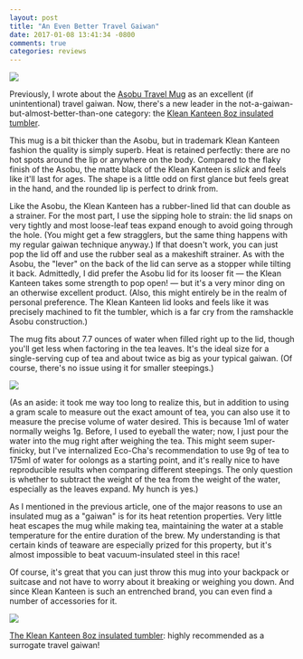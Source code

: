 ```yaml
---
layout: post
title: "An Even Better Travel Gaiwan"
date: 2017-01-08 13:41:34 -0800
comments: true
categories: reviews
---
```


<img src="{{ site.baseurl }}/images/klean-kanteen-gaiwan/front.jpg" />

Previously, I wrote about the [Asobu Travel Mug][asobu] as an excellent (if unintentional) travel gaiwan. Now, there's a new leader in the not-a-gaiwan-but-almost-better-than-one category: the [Klean Kanteen 8oz insulated tumbler][kleankanteen].

This mug is a bit thicker than the Asobu, but in trademark Klean Kanteen fashion the quality is simply superb. Heat is retained perfectly: there are no hot spots around the lip or anywhere on the body. Compared to the flaky finish of the Asobu, the matte black of the Klean Kanteen is *slick* and feels like it'll last for ages. The shape is a little odd on first glance but feels great in the hand, and the rounded lip is perfect to drink from.

Like the Asobu, the Klean Kanteen has a rubber-lined lid that can double as a strainer. For the most part, I use the sipping hole to strain: the lid snaps on very tightly and most loose-leaf teas expand enough to avoid going through the hole. (You might get a few stragglers, but the same thing happens with my regular gaiwan technique anyway.) If that doesn't work, you can just pop the lid off and use the rubber seal as a makeshift strainer. As with the Asobu, the "lever" on the back of the lid can serve as a stopper while tilting it back. Admittedly, I did prefer the Asobu lid for its looser fit — the Klean Kanteen takes some strength to pop open! — but it's a very minor ding on an otherwise excellent product. (Also, this might entirely be in the realm of personal preference. The Klean Kanteen lid looks and feels like it was precisely machined to fit the tumbler, which is a far cry from the ramshackle Asobu construction.)

The mug fits about 7.7 ounces of water when filled right up to the lid, though you'll get less when factoring in the tea leaves. It's the ideal size for a single-serving cup of tea and about twice as big as your typical gaiwan. (Of course, there's no issue using it for smaller steepings.)

<img src="{{ site.baseurl }}/images/klean-kanteen-gaiwan/steeping.jpg" />

(As an aside: it took me way too long to realize this, but in addition to using a gram scale to measure out the exact amount of tea, you can also use it to measure the precise volume of water desired. This is because 1ml of water normally weighs 1g. Before, I used to eyeball the water; now, I just pour the water into the mug right after weighing the tea. This might seem super-finicky, but I've internalized Eco-Cha's recommendation to use 9g of tea to 175ml of water for oolongs as a starting point, and it's really nice to have reproducible results when comparing different steepings. The only question is whether to subtract the weight of the tea from the weight of the water,  especially as the leaves expand. My hunch is yes.)

As I mentioned in the previous article, one of the major reasons to use an insulated mug as a "gaiwan" is for its heat retention properties. Very little heat escapes the mug while making tea, maintaining the water at a stable temperature for the entire duration of the brew. My understanding is that certain kinds of teaware are especially prized for this property, but it's almost impossible to beat vacuum-insulated steel in this race!

Of course, it's great that you can just throw this mug into your backpack or suitcase and not have to worry about it breaking or weighing you down. And since Klean Kanteen is such an entrenched brand, you can even find a number of accessories for it.

<img src="{{ site.baseurl }}/images/klean-kanteen-gaiwan/tea.jpg" />

[The Klean Kanteen 8oz insulated tumbler][kleankanteen]: highly recommended as a surrogate travel gaiwan!

[asobu]: /2015/12/26/the-perfect-travel-gaiwan/
[kleankanteen]: http://amzn.to/2j2ie1U